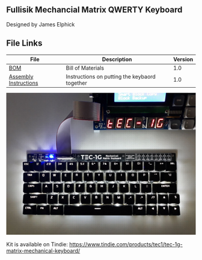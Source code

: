 ## Fullisik Mechancial Matrix QWERTY Keyboard

Designed by James Elphick

## File Links
| File | Description | Version |
|---|---|---|
| [BOM](TEC-1G_MechMatrix_BOM_v1.0.xlsx) | Bill of Materials |1.0|
| [Assembly Instructions](TEC-1G_Mechanical_Matrix_Keyboard_Build_Guide.docx) | Instructions on putting the keybaord together | 1.0 |

![Mechanical Matrix](Fullisik_Mechanical_Matrix.jpg)

Kit is available on Tindie: https://www.tindie.com/products/tec1/tec-1g-matrix-mechanical-keyboard/
